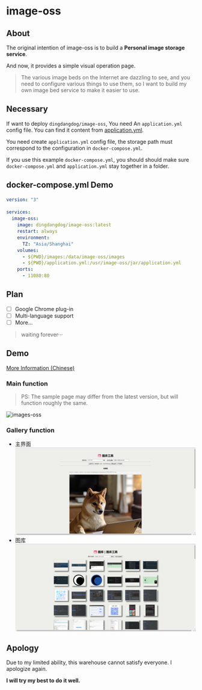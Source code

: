# image-oss

## About

The original intention of image-oss is to build a **Personal image storage service**.

And now, it provides a simple visual operation page.

> The various image beds on the Internet are dazzling to see, and you need to configure various things to use them, so I want to build my own image bed service to make it easier to use.

## Necessary

If want to deploy `dingdangdog/image-oss`, You need An `application.yml` config file. You can find it content from [application.yml](https://github.com/dingdangdog/image-oss/blob/main/src/main/resources/application.yml).

You need create `application.yml` config file, the storage path must correspond to the configuration in `docker-compose.yml`.

If you use this example `docker-compose.yml`, you should should make sure `docker-compose.yml` and `application.yml` stay together in a folder.

## docker-compose.yml Demo
```yaml
version: "3"

services:
  image-oss:
    image: dingdangdog/image-oss:latest
    restart: always
    environment:
      TZ: "Asia/Shanghai"
    volumes:
      - ${PWD}/images:/data/image-oss/images
      - ${PWD}/application.yml:/usr/image-oss/jar/application.yml
    ports:
      - 11080:80
```

## Plan

- [ ] Google Chrome plug-in
- [ ] Multi-language support
- [ ] More...

> waiting forever···

## Demo

[More Information (Chinese)](./MoreInfo.md)

### Main function

> PS: The sample page may differ from the latest version, but will function roughly the same.

![images-oss](./images-oss.gif)

### Gallery function

- 主界面
![home](./images/home.jpg)
- 图库
![store](./images/store.jpg)

## Apology

Due to my limited ability, this warehouse cannot satisfy everyone. I apologize again.

**I will try my best to do it well.**
